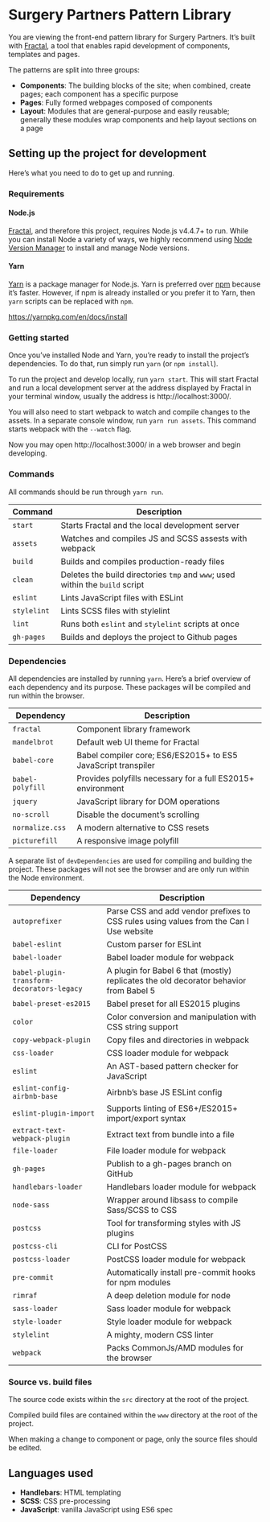 # Surgery Partners Pattern Library

You are viewing the front-end pattern library for Surgery Partners. It’s built with [Fractal](http://fractal.build), a tool that enables rapid development of components, templates and pages.

The patterns are split into three groups:

* **Components**: The building blocks of the site; when combined, create pages; each component has a specific purpose
* **Pages**: Fully formed webpages composed of components
* **Layout**: Modules that are general-purpose and easily reusable; generally these modules wrap components and help layout sections on a page  

## Setting up the project for development

Here’s what you need to do to get up and running.

### Requirements

#### Node.js

[Fractal](http://fractal.build/), and therefore this project, requires Node.js v4.4.7+ to run. While you can install Node a variety of ways, we highly recommend using [Node Version Manager](https://github.com/creationix/nvm) to install and manage Node versions.

#### Yarn

[Yarn](https://yarnpkg.com/en/) is a package manager for Node.js. Yarn is preferred over [npm](https://www.npmjs.com/) because it’s faster. However, if npm is already installed or you prefer it to Yarn, then `yarn` scripts can be replaced with `npm`.

https://yarnpkg.com/en/docs/install

### Getting started

Once you’ve installed Node and Yarn, you’re ready to install the project’s dependencies. To do that, run simply run `yarn` (or `npm install`).

To run the project and develop locally, run  `yarn start`. This will start Fractal and run a local development server at the address displayed by Fractal in your terminal window, usually the address is http://localhost:3000/.

You will also need to start webpack to watch and compile changes to the assets. In a separate console window, run `yarn run assets`. This command starts webpack with the `--watch` flag.

Now you may open http://localhost:3000/ in a web browser and begin developing.

### Commands

All commands should be run through `yarn run`.

| Command | Description |
| ------- | ----------- |
| `start`| Starts Fractal and the local development server |
| `assets`| Watches and compiles JS and SCSS assests with webpack |
| `build`| Builds and compiles production-ready files |
| `clean`| Deletes the build directories `tmp` and `www`; used within the `build` script |
| `eslint`| Lints JavaScript files with ESLint |
| `stylelint`| Lints SCSS files with stylelint |
| `lint`| Runs both `eslint` and `stylelint` scripts at once |
| `gh-pages`| Builds and deploys the project to Github pages |

### Dependencies

All dependencies are installed by running `yarn`. Here’s a brief overview of each dependency and its purpose. These packages will be compiled and run within the browser.

| Dependency | Description |
| ---------- | ----------- |
| `fractal` | Component library framework |
| `mandelbrot` | Default web UI theme for Fractal |
| `babel-core` | Babel compiler core; ES6/ES2015+ to ES5 JavaScript transpiler |
| `babel-polyfill` | Provides polyfills necessary for a full ES2015+ environment |
| `jquery` | JavaScript library for DOM operations |
| `no-scroll` | Disable the document’s scrolling |
| `normalize.css` | A modern alternative to CSS resets |
| `picturefill` | A responsive image polyfill |

A separate list of `devDependencies` are used for compiling and building the project. These packages will not see the browser and are only run within the Node environment.

| Dependency | Description |
| ---------- | ----------- |
| `autoprefixer` | Parse CSS and add vendor prefixes to CSS rules using values from the Can I Use website |
| `babel-eslint` | Custom parser for ESLint |
| `babel-loader` | Babel loader module for webpack |
| `babel-plugin-transform-decorators-legacy` | A plugin for Babel 6 that (mostly) replicates the old decorator behavior from Babel 5 |
| `babel-preset-es2015` | Babel preset for all ES2015 plugins |
| `color` | Color conversion and manipulation with CSS string support |
| `copy-webpack-plugin` | Copy files and directories in webpack |
| `css-loader` | CSS loader module for webpack |
| `eslint` | An AST-based pattern checker for JavaScript |
| `eslint-config-airbnb-base` | Airbnb’s base JS ESLint config |
| `eslint-plugin-import` | Supports linting of ES6+/ES2015+ import/export syntax |
| `extract-text-webpack-plugin` | Extract text from bundle into a file |
| `file-loader` | File loader module for webpack |
| `gh-pages` | Publish to a gh-pages branch on GitHub |
| `handlebars-loader` | Handlebars loader module for webpack |
| `node-sass` | Wrapper around libsass to compile Sass/SCSS to CSS |
| `postcss` | Tool for transforming styles with JS plugins |
| `postcss-cli` | CLI for PostCSS |
| `postcss-loader` | PostCSS loader module for webpack |
| `pre-commit` | Automatically install pre-commit hooks for npm modules |
| `rimraf` | A deep deletion module for node |
| `sass-loader` | Sass loader module for webpack |
| `style-loader` | Style loader module for webpack |
| `stylelint` | A mighty, modern CSS linter |
| `webpack` | Packs CommonJs/AMD modules for the browser |

### Source vs. build files

The source code exists within the `src` directory at the root of the project.

Compiled build files are contained within the `www` directory at the root of the project.

When making a change to component or page, only the source files should be edited.

## Languages used

* **Handlebars**: HTML templating
* **SCSS**: CSS pre-processing
* **JavaScript**: vanilla JavaScript using ES6 spec
